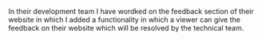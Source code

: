 
In their development team I have wordked on the feedback section of their website in which I added a functionality in which a viewer can give the feedback on their website which will be resolved by the technical team.

